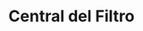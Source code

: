 ---
title: "Central del Filtro"
url: /ciudad-autonoma-de-buenos-aires/central-del-filtro/
shop: piezas de automóviles
---